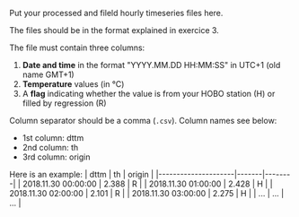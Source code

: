 Put your processed and fileld hourly timeseries files here.

The files should be in the format explained in exercice 3.

The file must contain three columns:
1.  **Date and time** in the format "YYYY.MM.DD HH:MM:SS" in UTC+1 (old name GMT+1)
2.  **Temperature** values (in °C)
3.  A **flag** indicating whether the value is from your HOBO station (H) or filled by regression (R)

Column separator should be a comma (`.csv`). Column names see below:
-   1st column: dttm
-   2nd column: th
-   3rd column: origin

Here is an example:
| dttm                | th    | origin |
|---------------------|-------|--------|
| 2018.11.30 00:00:00 | 2.388 | R      |
| 2018.11.30 01:00:00 | 2.428 | H      |
| 2018.11.30 02:00:00 | 2.101 | R      |
| 2018.11.30 03:00:00 | 2.275 | H      |
| ...                 | ...   | ...    |
